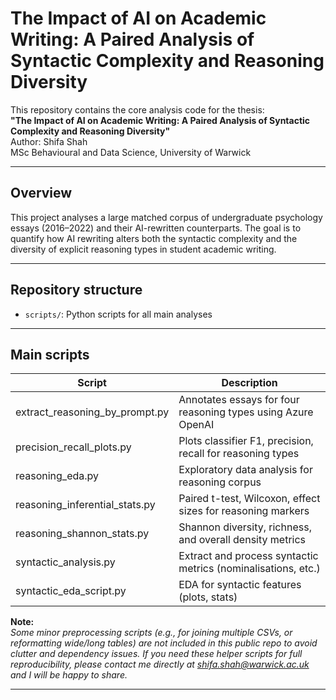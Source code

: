 # The Impact of AI on Academic Writing: A Paired Analysis of Syntactic Complexity and Reasoning Diversity

This repository contains the core analysis code for the thesis:  
**"The Impact of AI on Academic Writing: A Paired Analysis of Syntactic Complexity and Reasoning Diversity"**  
Author: Shifa Shah  
MSc Behavioural and Data Science, University of Warwick

---

## Overview

This project analyses a large matched corpus of undergraduate psychology essays (2016–2022) and their AI-rewritten counterparts. The goal is to quantify how AI rewriting alters both the syntactic complexity and the diversity of explicit reasoning types in student academic writing.

---

## Repository structure

- `scripts/`: Python scripts for all main analyses
  
---

## Main scripts

| Script                           | Description                                                  |
|-----------------------------------|--------------------------------------------------------------|
| extract_reasoning_by_prompt.py    | Annotates essays for four reasoning types using Azure OpenAI  |
| precision_recall_plots.py         | Plots classifier F1, precision, recall for reasoning types    |
| reasoning_eda.py                  | Exploratory data analysis for reasoning corpus                |
| reasoning_inferential_stats.py    | Paired t-test, Wilcoxon, effect sizes for reasoning markers   |
| reasoning_shannon_stats.py        | Shannon diversity, richness, and overall density metrics      |
| syntactic_analysis.py             | Extract and process syntactic metrics (nominalisations, etc.) |
| syntactic_eda_script.py           | EDA for syntactic features (plots, stats)                     |

**Note:**  
*Some minor preprocessing scripts (e.g., for joining multiple CSVs, or reformatting wide/long tables) are not included in this public repo to avoid clutter and dependency issues. If you need these helper scripts for full reproducibility, please contact me directly at shifa.shah@warwick.ac.uk and I will be happy to share.*

---
